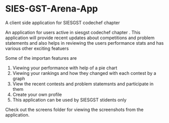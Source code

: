 # SIES-GST-Arena-App
A client side application for SIESGST codechef chapter

An application for users active in siesgst codechef chapter . This application will provide recent updates about competitions and problem statements and also helps in reviewing the users performance stats and has various other exciting featuers 

Some of the importan features are
1. Viewing your performance with help of a pie chart
2. Viewing your rankings and how they changed with each contest by a graph
3. View the recent contests and problem statemsnts and participate in them
4. Create your own profile 
5. This application can be used by SIESGST stidents only

Check out the screens folder for viewing the screenshots from the application.
